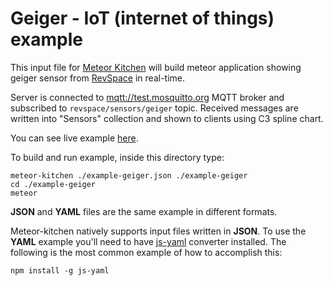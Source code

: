 Geiger - IoT (internet of things) example
=========================================

This input file for <a href="http://www.meteorkitchen.com" target="_blank">Meteor Kitchen</a> will build meteor application showing geiger sensor from <a href="https://revspace.nl">RevSpace</a> in real-time.

Server is connected to <a href="http://test.mosquitto.org">mqtt://test.mosquitto.org</a> MQTT broker and subscribed to `revspace/sensors/geiger` topic. Received messages are written into "Sensors" collection and shown to clients using C3 spline chart.

You can see live example <a href="http://generator-geiger.meteor.com" target="_blank">here</a>.

To build and run example, inside this directory type:

```
meteor-kitchen ./example-geiger.json ./example-geiger
cd ./example-geiger
meteor
```

**JSON** and **YAML** files are the same example in different formats.

Meteor-kitchen natively supports input files written in **JSON**. To use the **YAML** example you'll need to have <a href="https://www.npmjs.com/package/yaml-js" target="_blank">js-yaml</a> converter installed. The following is the most common example of how to accomplish this:

```
npm install -g js-yaml
```
